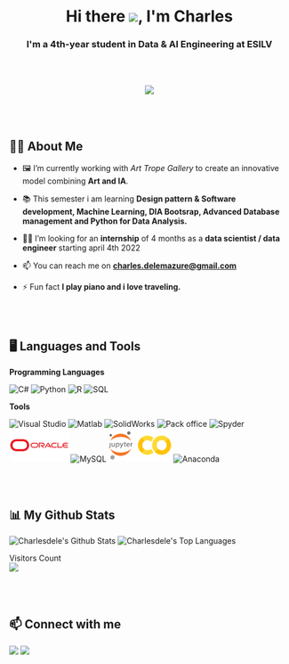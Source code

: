 

<h1 align="center">Hi there <img src="https://raw.githubusercontent.com/MartinHeinz/MartinHeinz/master/wave.gif" width="30px">, I'm Charles</h1>
<h3 align="center">I'm a 4th-year student in Data & AI Engineering at ESILV</h3>

<br/>
<br/>

<p align="center"><img width="300px" height="auto" src="https://cdn.dribbble.com/users/330915/screenshots/3587000/media/343cb53c87e313181d99248d3071bc77.gif" height="300px"/></p>

<br/>
<br/>

## 🙋‍♂️ About Me

- 🖼️ I’m currently working with *Art Trope Gallery* to create an innovative model combining **Art and IA**.

- 📚 This semester i am learning **Design pattern & Software development, Machine Learning, DIA Bootsrap, Advanced Database management and Python for Data Analysis.**

- 👨‍💻 I’m looking for an **internship** of 4 months as a **data scientist / data engineer** starting april 4th 2022

- 📫 You can reach me on **charles.delemazure@gmail.com**

- ⚡ Fun fact **I play piano and i love traveling.**

<br/>
<br/>

## 🖥️ Languages and Tools

**Programming Languages**

<p align="left"> 
    <img title="C#" src="https://img.icons8.com/color/48/000000/c-sharp-logo.png"/>
    <img title="Python" src="https://img.icons8.com/color/48/000000/python--v1.png"/>
    <img title="R" src="https://img.icons8.com/external-becris-flat-becris/64/000000/external-r-data-science-becris-flat-becris.png"/>  
    <img title="SQL" src="https://img.icons8.com/nolan/64/sql.png"/>
</p>

**Tools**

<p align="left"> 
    <img title="Visual Studio" src="https://img.icons8.com/fluency/48/000000/visual-studio-2019.png"/>
    <img title="Matlab" src="https://img.icons8.com/fluency/48/000000/matlab.png"/>
    <img title="SolidWorks" src="https://img.icons8.com/color/48/000000/solidworks.png"/>    
    <img title="Pack office" src="https://img.icons8.com/fluency/48/000000/microsoft-office-2019.png"/>
    <img title="Spyder" src="https://img.icons8.com/fluency/48/000000/spyder-ide.png"/>
    <img title="Oracle" src="https://github.com/Nibleash/Nibleash/blob/master/images_logo/oracle.png" height=60/>
    <img title="MySQL" src="https://img.icons8.com/color/48/000000/mysql-logo.png" height=60/>
    <img title="Jupyter & Google Colab Notebook" src="https://github.com/Nibleash/Nibleash/blob/master/images_logo/jupyter_colab.png" height=60/>
    <img title="Anaconda" src="https://user-images.githubusercontent.com/63778269/137875440-f3f2e319-32f5-4cf9-ada6-6255da02ce86.png" height=60/>
</p>

<br/>
<br/>

## 📊 My Github Stats

<img alt="Charlesdele's Github Stats" src="https://github-readme-streak-stats.herokuapp.com/?user=Charlesdele&theme=vue" /></a>
<img alt="Charlesdele's Top Languages" src="https://github-readme-stats.vercel.app/api/top-langs/?username=Charlesdele&theme=vue-dark&hide_border=True" /></a>

<p align="left"> 
  Visitors Count<br>
  <img src="https://profile-counter.glitch.me/Charlesdele/count.svg" />
</p>


<br/>
<br/>

## 📫 Connect with me

<p align="left">

<a href = "https://www.linkedin.com/in/charles-delemazure-341608123/"><img src="https://img.icons8.com/ios-filled/50/000000/linkedin.png"/></a>
<a href="mailto:charles.delemazure@gmail.com?Subject=Github%20%3A%20"><img src="https://img.icons8.com/ios-filled/50/000000/new-post.png"/></a>

</p>


